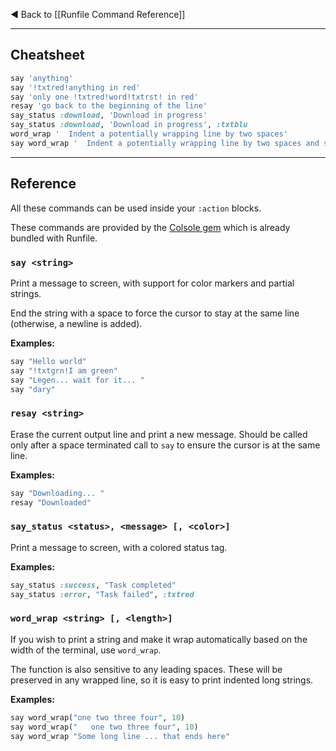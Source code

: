 ◄ Back to [[Runfile Command Reference]]

-----

## Cheatsheet

```ruby
say 'anything'
say '!txtred!anything in red'
say 'only one !txtred!word!txtrst! in red'
resay 'go back to the beginning of the line'
say_status :download, 'Download in progress'
say_status :download, 'Download in progress', :txtblu
word_wrap '  Indent a potentially wrapping line by two spaces'
say word_wrap '  Indent a potentially wrapping line by two spaces and say it'
```

-----

## Reference

All these commands can be used inside your `:action` blocks.

These commands are provided by the 
[Colsole gem](https://github.com/DannyBen/colsole) which is already 
bundled with Runfile.

### `say <string>`

Print a message to screen, with support for color markers and 
partial strings.

End the string with a space to force the cursor to stay at the same
line (otherwise, a newline is added).

__Examples:__

```ruby
say "Hello world"
say "!txtgrn!I am green"
say "Legen... wait for it... "
say "dary"
```

### `resay <string>`

Erase the current output line and print a new message. Should be 
called only after a space terminated call to `say` to ensure the 
cursor is at the same line.


__Examples:__

```ruby
say "Downloading... "
resay "Downloaded"
```

### `say_status <status>, <message> [, <color>]`

Print a message to screen, with a colored status tag.

__Examples:__

```ruby
say_status :success, "Task completed"
say_status :error, "Task failed", :txtred
```

### `word_wrap <string> [, <length>]`

If you wish to print a string and make it wrap automatically based
on the width of the terminal, use `word_wrap`.

The function is also sensitive to any leading spaces. These will be
preserved in any wrapped line, so it is easy to print indented long 
strings.

__Examples:__

```ruby
say word_wrap("one two three four", 10)
say word_wrap("   one two three four", 10)
say word_wrap "Some long line ... that ends here"
```

